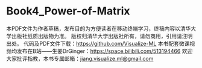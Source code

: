 # Book4_Power-of-Matrix
本PDF文件为作者草稿，发布目的为方便读者在移动终端学习，终稿内容以清华大学出版社纸质出版物为准。 版权归清华大学出版社所有，请勿商用，引用请注明出处。 代码及PDF文件下载：https://github.com/Visualize-ML 本书配套微课视频均发布在B站——生姜DrGinger：https://space.bilibili.com/513194466 欢迎大家批评指教，本书专属邮箱：jiang.visualize.ml@gmail.com
